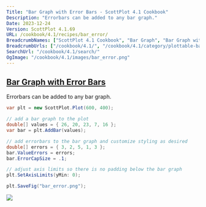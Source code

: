 ```yaml
---
Title: "Bar Graph with Error Bars - ScottPlot 4.1 Cookbook"
Description: "Errorbars can be added to any bar graph."
Date: 2023-12-24
Version: ScottPlot 4.1.69
URL: /cookbook/4.1/recipes/bar_error/
BreadcrumbNames: ["ScottPlot 4.1 Cookbook", "Bar Graph", "Bar Graph with Error Bars"]
BreadcrumbUrls: ["/cookbook/4.1/", "/cookbook/4.1/category/plottable-bar-graph", "/cookbook/4.1/recipes/bar_error/"]
SearchUrl: "/cookbook/4.1/search/"
OgImage: "/cookbook/4.1/images/bar_error.png"
---
```


<h2><a id='bar-graph-with-error-bars' href='/cookbook/4.1/recipes/bar_error/'>Bar Graph with Error Bars</a></h2>

Errorbars can be added to any bar graph.

```cs
var plt = new ScottPlot.Plot(600, 400);

// add a bar graph to the plot
double[] values = { 26, 20, 23, 7, 16 };
var bar = plt.AddBar(values);

// add errorbars to the bar graph and customize styling as desired
double[] errors = { 3, 2, 5, 1, 3 };
bar.ValueErrors = errors;
bar.ErrorCapSize = .1;

// adjust axis limits so there is no padding below the bar graph
plt.SetAxisLimits(yMin: 0);

plt.SaveFig("bar_error.png");
```

<img src='../../images/bar_error.png' class='d-block mx-auto my-5' />



